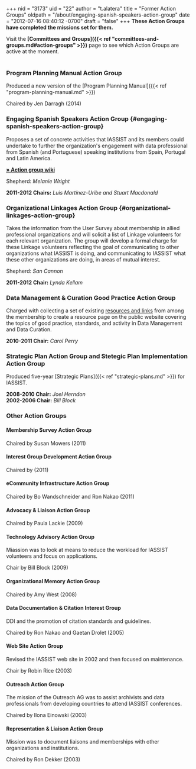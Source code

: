+++
nid = "3173"
uid = "22"
author = "t.alatera"
title = "Former Action Groups"
oldpath = "/about/engaging-spanish-speakers-action-group"
date = "2012-07-16 08:40:12 -0700"
draft = "false"
+++
**These Action Groups have completed the missions set for them.**

Visit the **[Committees and Groups]({{< ref "committees-and-groups.md#action-groups" >}})** page to see which Action Groups are active at the moment. <br /><br />

### Program Planning Manual Action Group
Produced a new version of the [Program Planning Manual]({{< ref "program-planning-manual.md" >}})

Chaired by Jen Darragh (2014)

### Engaging Spanish Speakers Action Group {#engaging-spanish-speakers-action-group}
Proposes a set of concrete activities that IASSIST and its members could undertake to further the organization's engagement with data professional from Spanish (and Portuguese) speaking institutions from Spain, Portugal and Latin America.

**[» Action group wiki](http://latinengagementiassist.wiki.zoho.com/HomePage.html)**

Shepherd: *Melanie Wright*

**2011-2012 Chairs:** *Luis Martínez-Uribe and Stuart Macdonald*

### Organizational Linkages Action Group {#organizational-linkages-action-group}
Takes the information from the User Survey about membership in allied professional organizations and will solicit a list of Linkage volunteers for each relevant organization. The group will develop a formal charge for these Linkage volunteers reflecting the goal of communicating to other organizations what IASSIST is doing, and communicating to IASSIST what these other organizations are doing, in areas of mutual interest.  

Shepherd: *San Cannon*  

**2011-2012 Chair:** *Lynda Kellam*


### Data Management & Curation Good Practice Action Group
Charged with collecting a set of existing [resources and links](https://web.archive.org/web/20170308181120/https://www.iassistdata.org/resources/category/data-management-and-curation) from among the membership to create a resource page on the public website covering the topics of good practice, standards, and activity in Data Management and Data Curation.

**2010-2011 Chair:** *Carol Perry*


### Strategic Plan Action Group and Stetegic Plan Implementation Action Group
Produced five-year [Strategic Plans]({{< ref "strategic-plans.md" >}}) for IASSIST. 

**2008-2010 Chair:** *Joel Herndon*<br />
**2002-2006 Chair:** *Bill Block*


### Other Action Groups


#### Membership Survey Action Group

Chaired by Susan Mowers (2011)

#### Interest Group Development Action Group

Chaired by (2011)

#### eCommunity Infrastructure Action Group

Chaired by Bo Wandschneider and Ron Nakao (2011)

#### Advocacy & Liaison Action Group

Chaired by Paula Lackie (2009)

#### Technology Advisory Action Group

Miassion was to look at means to reduce the workload for IASSIST volunteers and focus on applications.

Chair by Bill Block (2009)

#### Organizational Memory Action Group

Chaired by Amy West (2008)

#### Data Documentation & Citation Interest Group
DDI and the promotion of citation standards and guidelines.

Chaired by Ron Nakao and Gaetan Drolet (2005)

#### Web Site Action Group
Revised the IASSIST web site in 2002 and then focused on maintenance.

Chair by Robin Rice (2003)

#### Outreach Action Group
The mission of the Outreach AG was to assist archivists and data professionals from developing countries to attend IASSIST conferences.

Chaired by Ilona Einowski (2003)

#### Representation & Liaison Action Group
Mission was to document liaisons and memberships with other organizations and institutions.

Chaired by Ron Dekker (2003)



